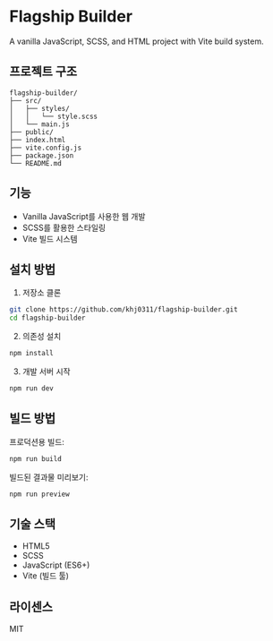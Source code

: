 # Flagship Builder

A vanilla JavaScript, SCSS, and HTML project with Vite build system.

## 프로젝트 구조

```
flagship-builder/
├── src/
│   ├── styles/
│   │   └── style.scss
│   └── main.js
├── public/
├── index.html
├── vite.config.js
├── package.json
└── README.md
```

## 기능

- Vanilla JavaScript를 사용한 웹 개발
- SCSS를 활용한 스타일링
- Vite 빌드 시스템

## 설치 방법

1. 저장소 클론

```bash
git clone https://github.com/khj0311/flagship-builder.git
cd flagship-builder
```

2. 의존성 설치

```bash
npm install
```

3. 개발 서버 시작

```bash
npm run dev
```

## 빌드 방법

프로덕션용 빌드:

```bash
npm run build
```

빌드된 결과물 미리보기:

```bash
npm run preview
```

## 기술 스택

- HTML5
- SCSS
- JavaScript (ES6+)
- Vite (빌드 툴)

## 라이센스

MIT
